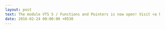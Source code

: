```yaml
---
layout: post
text: The module VTS 5 / Functions and Pointers is now open! Visit <a href="http://ixel.in">iXeL.in</a> and complete the exercises.
date: 2016-02-24 00:00:00 +0530
---
```

